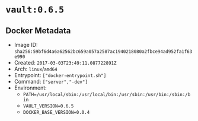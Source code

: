 # `vault:0.6.5`

## Docker Metadata

- Image ID: `sha256:59bf6d4a6a62562bc659a057a2587ac1940218080a2fbce94ad952fa1f63e990`
- Created: `2017-03-03T23:49:11.087722891Z`
- Arch: `linux`/`amd64`
- Entrypoint: `["docker-entrypoint.sh"]`
- Command: `["server","-dev"]`
- Environment:
  - `PATH=/usr/local/sbin:/usr/local/bin:/usr/sbin:/usr/bin:/sbin:/bin`
  - `VAULT_VERSION=0.6.5`
  - `DOCKER_BASE_VERSION=0.0.4`
